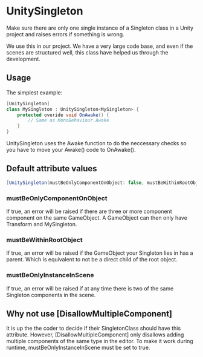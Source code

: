 # UnitySingleton
Make sure there are only one single instance of a Singleton class in a Unity project and raises errors if something is wrong.

We use this in our project. We have a very large code base, and even if the scenes are structured well, this class have helped us through the development.

## Usage
The simplest example:
```C#
[UnitySingleton]
class MySingleton : UnitySingleton<MySingleton> {
    protected overide void OnAwake() {
        // Same as MonoBehaviour.Awake
    }
}
```

UnitySingleton uses the Awake function to do the neccessary checks so you have to move your Awake() code to OnAwake().


## Default attribute values
```C#
[UnitySingleton(mustBeOnlyComponentOnObject: false, mustBeWithinRootObject: false, mustBeOnlyInstanceInScene: true)]
```

### mustBeOnlyComponentOnObject
If true, an error will be raised if there are three or more component component on the same GameObject. A GameObject can then only have Transform and MySingleton.

### mustBeWithinRootObject
If true, an error will be raised if the GameObject your Singleton lies in has a parent. Which is equivalent to not be a direct child of the root object.

### mustBeOnlyInstanceInScene
If true, an error will be raised if at any time there is two of the same Singleton components in the scene.



## Why not use [DisallowMultipleComponent]
It is up the the coder to decide if their SingletonClass should have this attribute. 
However, [DisallowMultipleComponent] only disallows adding multiple components of the same type in the editor. To make it work during runtime, mustBeOnlyInstanceInScene must be set to true.
